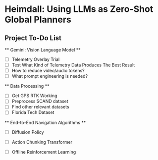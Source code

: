 # Heimdall: Using LLMs as Zero-Shot Global Planners

## Project To-Do List

** Gemini: Vision Language Model **
- [ ] Telemetry Overlay Trial
- [ ] Test What Kind of Telemetry Data Produces The Best Result
- [ ] How to reduce video/audio tokens?
- [ ] What prompt engineering is needed?

** Data Processing **
- [ ] Get GPS RTK Working
- [ ] Preprocess SCAND dataset
- [ ] Find other relevant datasets
- [ ] Florida Tech Dataset

** End-to-End Navigation Algorithms **
- [ ] Diffusion Policy
- [ ] Action Chunking Transformer
- [ ] Offline Reinforcement Learning
      
